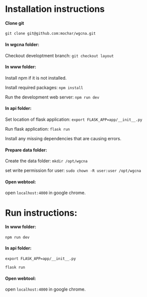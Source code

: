 # Installation instructions
#### Clone git
`git clone git@github.com:mochar/wgcna.git`

#### In wgcna folder:
Checkout developtment branch: `git checkout layout`

#### In www folder:
Install npm if it is not installed.

Install required packages:
`npm install`

Run the development web server:
`npm run dev`

#### In api folder:
Set location of flask application:
`export FLASK_APP=app/__init__.py`

Run flask application:
`flask run`

Install any missing dependencies that are causing errors.

#### Prepare data folder:
Create the data folder:
`mkdir /opt/wgcna`

set write permission for user:
`sudo chown -R user:user /opt/wgcna`

#### Open webtool:
open `localhost:4000` in google chrome.

# Run instructions:
#### In www folder:
`npm run dev`

#### In api folder:
`export FLASK_APP=app/__init__.py`

`flask run`

#### Open webtool:
open `localhost:4000` in google chrome.
